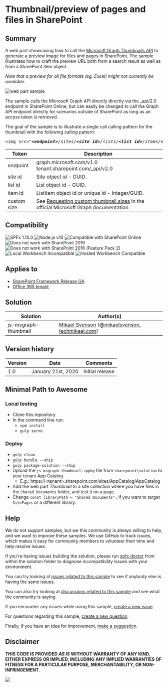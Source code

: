 # Thumbnail/preview of pages and files in SharePoint

## Summary
A web part showcasing how to call the [Microsoft Graph Thumbnails API](https://docs.microsoft.com/en-us/graph/api/driveitem-list-thumbnails) to generate a preview image for files and pages in SharePoint. The sample illustrates how to craft the preview URL both from a search result as well as from a SharePoint item object.

_Note that a preview for all file formats (eg. Excel) might not currently be available._

![web part sample](./preview.gif)


The sample calls the Microsoft Graph API directly directly via the _api/2.0 endpoint in SharePoint Online, but can easily be changed to call the Graph API endpoint directly for scenarios outside of SharePoint as long as an access token is retrieved.

The goal of the sample is to illustrate a single call calling pattern for the thumbnail with the following calling pattern:

<pre>
&lt;img src="<i><b>&lt;endpoint&gt;</b>/sites/<b>&lt;site id&gt;</b>/lists/<b>&lt;list id&gt;</b>/items/<b>&lt;item id&gt;</b>/driveItem/thumbnails/0/<b>&lt;custom size&gt;</b>/content</i>">
</pre>

| Token | Description |
---|---
|endpoint| graph.microsoft.com/v1.0 <br/> tenant.sharepoint.com/_api/v2.0
|site id | Site object id - GUID. |
|list id | List object id - GUID. |
|item id | ListItem object id or unique id - Integer/GUID. |
|custom size | See [Requesting custom thumbnail sizes](https://docs.microsoft.com/en-us/graph/api/driveitem-list-thumbnails?view=graph-rest-1.0&tabs=http#requesting-custom-thumbnail-sizes) in the official Microsoft Graph documentation.

## Compatibility

![SPFx 1.10.0](https://img.shields.io/badge/SPFx-1.10.0-green.svg)
![Node.js v10](https://img.shields.io/badge/Node.js-v10-green.svg) 
![Compatible with SharePoint Online](https://img.shields.io/badge/SharePoint%20Online-Compatible-green.svg)
![Does not work with SharePoint 2019](https://img.shields.io/badge/SharePoint%20Server%202019-Incompatible-red.svg "SharePoint Server 2019 requires SPFx 1.4.1 or lower")
![Does not work with SharePoint 2016 (Feature Pack 2)](https://img.shields.io/badge/SharePoint%20Server%202016%20(Feature%20Pack%202)-Incompatible-red.svg "SharePoint Server 2016 Feature Pack 2 requires SPFx 1.1")
![Local Workbench Incompatible](https://img.shields.io/badge/Local%20Workbench-Incompatible-red.svg "The solution requires access to Microsoft Graph")
![Hosted Workbench Compatible](https://img.shields.io/badge/Hosted%20Workbench-Compatible-green.svg)

## Applies to

* [SharePoint Framework Release GA](https://blogs.office.com/2017/02/23/sharepoint-framework-reaches-general-availability-build-and-deploy-engaging-web-parts-today/)
* [Office 365 tenant](https://docs.microsoft.com/sharepoint/dev/spfx/set-up-your-development-environment)

## Solution

Solution|Author(s)
--------|---------
js-msgraph-thumbnail | [Mikael Svenson](https://github.com/wobba) ([@mikaelsvenson](http://www.twitter.com/mikaelsvenson), [techmikael.com](techmikael.com))

## Version history

Version|Date|Comments
-------|----|--------
1.0|January 21st, 2020|Initial release

## Minimal Path to Awesome
### Local testing

- Clone this repository
- In the command line run:
  - `npm install`
  - `gulp serve`

### Deploy
* `gulp clean`
* `gulp bundle --ship`
* `gulp package-solution --ship`
* Upload the `js-msgraph-thumbnail.sppkg` file from `sharepoint\solution` to your tenant App Catalog
	* E.g.: https://&lt;tenant&gt;.sharepoint.com/sites/AppCatalog/AppCatalog
* Add the web part *Thumbnail* to a site collection where you have files in the `Shared Documents` folder, and test it on a page.
* Change `const libraryPath = "Shared Documents";` if you want to target `SitePages` or a different library.


## Help

We do not support samples, but we this community is always willing to help, and we want to improve these samples. We use GitHub to track issues, which makes it easy for  community members to volunteer their time and help resolve issues.

If you're having issues building the solution, please run [spfx doctor](https://pnp.github.io/cli-microsoft365/cmd/spfx/spfx-doctor/) from within the solution folder to diagnose incompatibility issues with your environment.

You can try looking at [issues related to this sample](https://github.com/pnp/sp-dev-fx-webparts/issues?q=label%3Ajs-msgraph-thumbnail) to see if anybody else is having the same issues.

You can also try looking at [discussions related to this sample](https://github.com/pnp/sp-dev-fx-webparts/discussions?discussions_q=label%3Ajs-msgraph-thumbnail) and see what the community is saying.

If you encounter any issues while using this sample, [create a new issue](https://github.com/pnp/sp-dev-fx-webparts/issues/new?assignees=&labels=Needs%3A+Triage+%3Amag%3A%2Ctype%3Abug-suspected%2Csample%3A%20js-msgraph-thumbnail&template=bug-report.yml&sample=js-msgraph-thumbnail&authors=@wobba&title=js-msgraph-thumbnail%20-%20).

For questions regarding this sample, [create a new question](https://github.com/pnp/sp-dev-fx-webparts/issues/new?assignees=&labels=Needs%3A+Triage+%3Amag%3A%2Ctype%3Aquestion%2Csample%3A%20js-msgraph-thumbnail&template=question.yml&sample=js-msgraph-thumbnail&authors=@wobba&title=js-msgraph-thumbnail%20-%20).

Finally, if you have an idea for improvement, [make a suggestion](https://github.com/pnp/sp-dev-fx-webparts/issues/new?assignees=&labels=Needs%3A+Triage+%3Amag%3A%2Ctype%3Aenhancement%2Csample%3A%20js-msgraph-thumbnail&template=question.yml&sample=js-msgraph-thumbnail&authors=@wobba&title=js-msgraph-thumbnail%20-%20).

## Disclaimer

**THIS CODE IS PROVIDED *AS IS* WITHOUT WARRANTY OF ANY KIND, EITHER EXPRESS OR IMPLIED, INCLUDING ANY IMPLIED WARRANTIES OF FITNESS FOR A PARTICULAR PURPOSE, MERCHANTABILITY, OR NON-INFRINGEMENT.**


<img src="https://telemetry.sharepointpnp.com/sp-dev-fx-webparts/samples/js-msgraph-thumbnail" />
